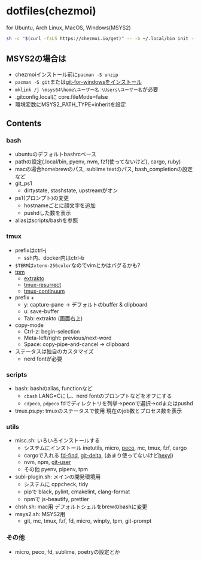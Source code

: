 # dotfiles(chezmoi)

for Ubuntu, Arch Linux, MacOS, Windows(MSYS2)

```bash
sh -c "$(curl -fsLS https://chezmoi.io/get)" -- -b ~/.local/bin init --apply na-trium-144
```

## MSYS2の場合は
* chezmoiインストール前に`pacman -S unzip`
* `pacman -S git`または[git-for-windowsをインストール](https://github.com/git-for-windows/git/wiki/Install-inside-MSYS2-proper)
* `mklink /j \msys64\home\ユーザー名 \Users\ユーザー名`が必要
* .gitconfig.localに core.fileMode=false
* 環境変数にMSYS2_PATH_TYPE=inheritを設定

## Contents
### bash
* ubuntuのデフォルトbashrcベース
* pathの設定(.local/bin, pyenv, nvm, fzf(使ってないけど), cargo, ruby)
* macの場合homebrewのパス, sublime textのパス, bash_completionの設定など
* git_ps1
	* dirtystate, stashstate, upstreamがオン
* ps1(プロンプト)の変更
	* hostnameごとに顔文字を追加
	* pushdした数を表示
* aliasはscripts/bashを参照

### tmux
* prefixはctrl-j
	* ssh内、docker内はctrl-b	
* `$TERM`は`xterm-256color`なのでvimとかはバグるかも?
* [tpm](https://github.com/tmux-plugins/tpm)
	* [extrakto](https://github.com/laktak/extrakto)
	* [tmux-resurrect](https://github.com/tmux-plugins/tmux-resurrect)
	* [tmux-continuum](https://github.com/tmux-plugins/tmux-continuum)
* prefix +
	* y: capture-pane → デフォルトのbuffer & clipboard
	* u: save-buffer
	* Tab: extrakto (画面右上)
* copy-mode
	* Ctrl-z: begin-selection
	* Meta-left/right: previous/next-word
	* Space: copy-pipe-and-cancel → clipboard
* ステータスは独自のカスタマイズ
	* nerd fontが必要

### scripts
* bash: bashのalias, functionなど
	* `cbash` LANG=Cにし、nerd fontのプロンプトなどをオフにする
	* `cdpeco`, `pdpeco` fdでディレクトリを列挙→pecoで選択→cdまたはpushd
* tmux.ps.py: tmuxのステータスで使用 現在のjob数とプロセス数を表示

### utils
* misc.sh: いろいろインストールする
	* システムにインストール inetutils, micro, [peco](https://github.com/peco/peco), mc, tmux, fzf, cargo
	* cargoで入れる [fd-find](https://github.com/sharkdp/fd), [git-delta](https://github.com/dandavison/delta), (あまり使ってないけど[hexyl](https://github.com/sharkdp/hexyl))
	* nvm, npm, [git-user](https://github.com/geongeorge/Git-User-Switch)
	* その他 pyenv, pipenv, tpm
* subl-plugin.sh: メインの開発環境用
	* システムに cppcheck, tidy
	* pipで black, pylint, cmakelint, clang-format
	* npmで js-beautify, prettier
* chsh.sh: mac用 デフォルトシェルをbrewのbashに変更
* msys2.sh: MSYS2用
	* git, mc, tmux, fzf, fd, micro, winpty, tpm, git-prompt

### その他
* micro, peco, fd, sublime, poetryの設定とか

